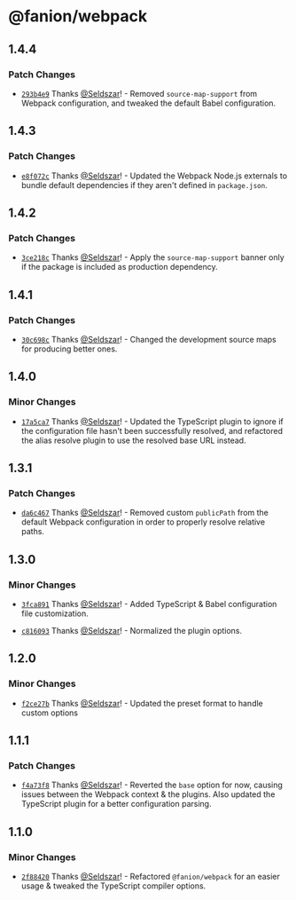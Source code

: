 # @fanion/webpack

## 1.4.4

### Patch Changes

- [`293b4e9`](https://github.com/Seldszar/fanion/commit/293b4e99431d25947bf71554aa27e63040c4dd2e) Thanks [@Seldszar](https://github.com/Seldszar)! - Removed `source-map-support` from Webpack configuration, and tweaked the default Babel configuration.

## 1.4.3

### Patch Changes

- [`e8f072c`](https://github.com/Seldszar/fanion/commit/e8f072cb042831c3d3f277596bcd959974697398) Thanks [@Seldszar](https://github.com/Seldszar)! - Updated the Webpack Node.js externals to bundle default dependencies if they aren't defined in `package.json`.

## 1.4.2

### Patch Changes

- [`3ce218c`](https://github.com/Seldszar/fanion/commit/3ce218c15f28e3081be041a53ee01944fc2963ad) Thanks [@Seldszar](https://github.com/Seldszar)! - Apply the `source-map-support` banner only if the package is included as production dependency.

## 1.4.1

### Patch Changes

- [`30c698c`](https://github.com/Seldszar/fanion/commit/30c698c7924a58f9345f227ceabf73a6d5273763) Thanks [@Seldszar](https://github.com/Seldszar)! - Changed the development source maps for producing better ones.

## 1.4.0

### Minor Changes

- [`17a5ca7`](https://github.com/Seldszar/fanion/commit/17a5ca7c1973b3116a16a6b882c26b5e95b39be9) Thanks [@Seldszar](https://github.com/Seldszar)! - Updated the TypeScript plugin to ignore if the configuration file hasn't been successfully resolved, and refactored the alias resolve plugin to use the resolved base URL instead.

## 1.3.1

### Patch Changes

- [`da6c467`](https://github.com/Seldszar/fanion/commit/da6c467b2a12c89e3ff2f01573550e25faf30d54) Thanks [@Seldszar](https://github.com/Seldszar)! - Removed custom `publicPath` from the default Webpack configuration in order to properly resolve relative paths.

## 1.3.0

### Minor Changes

- [`3fca891`](https://github.com/Seldszar/fanion/commit/3fca8910ad1b51fac68fb82009f59c1b5f408116) Thanks [@Seldszar](https://github.com/Seldszar)! - Added TypeScript & Babel configuration file customization.

* [`c816093`](https://github.com/Seldszar/fanion/commit/c8160932fcda2702645fdd06d9d637944259d372) Thanks [@Seldszar](https://github.com/Seldszar)! - Normalized the plugin options.

## 1.2.0

### Minor Changes

- [`f2ce27b`](https://github.com/Seldszar/fanion/commit/f2ce27bf8750657cf7225df7e1513e7255d52a1e) Thanks [@Seldszar](https://github.com/Seldszar)! - Updated the preset format to handle custom options

## 1.1.1

### Patch Changes

- [`f4a73f8`](https://github.com/Seldszar/fanion/commit/f4a73f8e937aab883868acf87923aaeee92b6ae8) Thanks [@Seldszar](https://github.com/Seldszar)! - Reverted the `base` option for now, causing issues between the Webpack context & the plugins. Also updated the TypeScript plugin for a better configuration parsing.

## 1.1.0

### Minor Changes

- [`2f88420`](https://github.com/Seldszar/fanion/commit/2f8842086b344dae906c6521462354d5b4073470) Thanks [@Seldszar](https://github.com/Seldszar)! - Refactored `@fanion/webpack` for an easier usage & tweaked the TypeScript compiler options.
